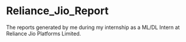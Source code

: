 # Reliance_Jio_Report
The reports generated by me during my internship as a ML/DL Intern at Reliance Jio Platforms Limited.
